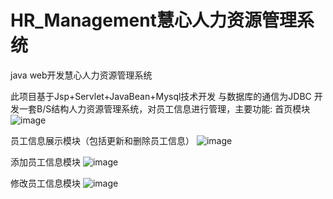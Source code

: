 # HR_Management慧心人力资源管理系统
java web开发慧心人力资源管理系统

此项目基于Jsp+Servlet+JavaBean+Mysql技术开发
与数据库的通信为JDBC
开发一套B/S结构人力资源管理系统，对员工信息进行管理，主要功能:
首页模块
![image](https://user-images.githubusercontent.com/42118836/110237996-f9951700-7f79-11eb-8827-c3b10ea6080a.png)

员工信息展示模块（包括更新和删除员工信息）
![image](https://user-images.githubusercontent.com/42118836/110237956-c9e60f00-7f79-11eb-8569-7839e2786cc6.png)

添加员工信息模块
![image](https://user-images.githubusercontent.com/42118836/110238033-28ab8880-7f7a-11eb-82a9-a5546dfa028c.png)

修改员工信息模块
![image](https://user-images.githubusercontent.com/42118836/110238050-424cd000-7f7a-11eb-8954-9be27b42ee85.png)

